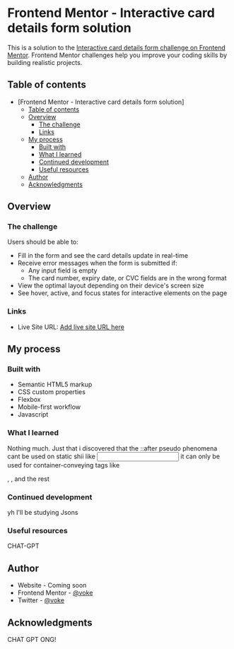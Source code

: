 # Frontend Mentor - Interactive card details form solution

This is a solution to the [Interactive card details form challenge on Frontend Mentor](https://www.frontendmentor.io/challenges/interactive-card-details-form-XpS8cKZDWw). Frontend Mentor challenges help you improve your coding skills by building realistic projects. 

## Table of contents

- [Frontend Mentor - Interactive card details form solution]
  - [Table of contents](#table-of-contents)
  - [Overview](#overview)
    - [The challenge](#the-challenge)
    - [Links](#links)
  - [My process](#my-process)
    - [Built with](#built-with)
    - [What I learned](#what-i-learned)
    - [Continued development](#continued-development)
    - [Useful resources](#useful-resources)
  - [Author](#author)
  - [Acknowledgments](#acknowledgments)


## Overview

### The challenge

Users should be able to:

- Fill in the form and see the card details update in real-time
- Receive error messages when the form is submitted if:
  - Any input field is empty
  - The card number, expiry date, or CVC fields are in the wrong format
- View the optimal layout depending on their device's screen size
- See hover, active, and focus states for interactive elements on the page


### Links

- Live Site URL: [Add live site URL here](https://vo-ke.github.io/cc-form/)

## My process

### Built with

- Semantic HTML5 markup
- CSS custom properties
- Flexbox
- Mobile-first workflow
- Javascript
### What I learned
Nothing much. Just that i discovered that the ::after pseudo phenomena cant be used on static shii like <input> it can only be used for container-conveying tags like <div>, <span>, and the rest
### Continued development

yh I'll be studying Jsons


### Useful resources

CHAT-GPT
## Author

- Website - Coming soon
- Frontend Mentor - [@voke](https://www.frontendmentor.io/profile/vo-ke)
- Twitter - [@voke](https://www.twitter.com/variant_vee)


## Acknowledgments
CHAT GPT ONG!
